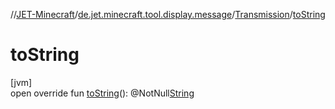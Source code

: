 //[JET-Minecraft](../../../index.md)/[de.jet.minecraft.tool.display.message](../index.md)/[Transmission](index.md)/[toString](to-string.md)

# toString

[jvm]\
open override fun [toString](to-string.md)(): @NotNull[String](https://kotlinlang.org/api/latest/jvm/stdlib/kotlin/-string/index.html)
